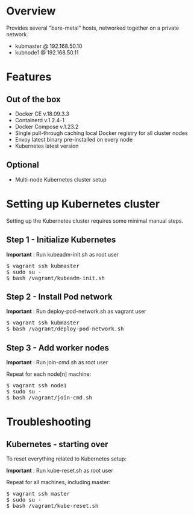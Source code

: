 # Overview

Provides several "bare-metal" hosts, networked together on a private network.

- kubmaster @ 192.168.50.10
- kubnode1  @ 192.168.50.11

# Features

## Out of the box

- Docker CE v.18.09.3.3
- Containerd v.1.2.4-1
- Docker Compose v.1.23.2
- Single pull-through caching local Docker registry for all cluster nodes
- Envoy latest binary pre-installed on every node
- Kubernetes latest version

## Optional

- Multi-node Kubernetes cluster setup

# Setting up Kubernetes cluster

Setting up the Kubernetes cluster requires some minimal manual steps.

## Step 1 - Initialize Kubernetes

**Important** : Run kubeadm-init.sh as root user

<pre>
$ vagrant ssh kubmaster
$ sudo su -
$ bash /vagrant/kubeadm-init.sh
</pre>

## Step 2 - Install Pod network

**Important** : Run deploy-pod-network.sh as vagrant user

<pre>
$ vagrant ssh kubmaster
$ bash /vagrant/deploy-pod-network.sh
</pre>

## Step 3 - Add worker nodes

**Important** : Run join-cmd.sh as root user

Repeat for each node[n] machine:

<pre>
$ vagrant ssh node1
$ sudo su -
$ bash /vagrant/join-cmd.sh
</pre>

# Troubleshooting

## Kubernetes - starting over

To reset everything related to Kubernetes setup:

**Important** : Run kube-reset.sh as root user

Repeat for all machines, including master:

<pre>
$ vagrant ssh master
$ sudo su -
$ bash /vagrant/kube-reset.sh
</pre>
